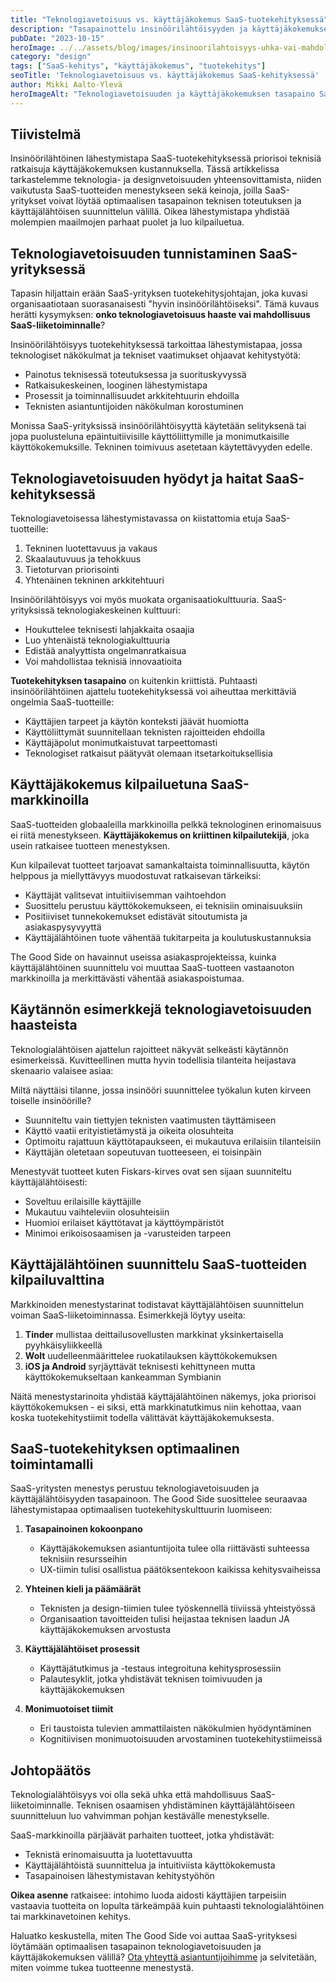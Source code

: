 ```yaml
---
title: "Teknologiavetoisuus vs. käyttäjäkokemus SaaS-tuotekehityksessä"
description: "Tasapainottelu insinöörilähtöisyyden ja käyttäjäkokemuksen välillä on kriittistä SaaS-tuotteiden menestykselle. Selvitämme miten yhdistää tekninen osaaminen ja käyttäjälähtöinen suunnittelu tehokkaasti."
pubDate: "2023-10-15"
heroImage: ../../assets/blog/images/insinoorilahtoisyys-uhka-vai-mahdollisuus/featured.webp
category: "design"
tags: ["SaaS-kehitys", "käyttäjäkokemus", "tuotekehitys"]
seoTitle: 'Teknologiavetoisuus vs. käyttäjäkokemus SaaS-kehityksessä'
author: Mikki Aalto-Ylevä
heroImageAlt: "Teknologiavetoisuuden ja käyttäjäkokemuksen tasapaino SaaS-kehityksessä"
---
```


## Tiivistelmä

Insinöörilähtöinen lähestymistapa SaaS-tuotekehityksessä priorisoi teknisiä ratkaisuja käyttäjäkokemuksen kustannuksella. Tässä artikkelissa tarkastelemme teknologia- ja designvetoisuuden yhteensovittamista, niiden vaikutusta SaaS-tuotteiden menestykseen sekä keinoja, joilla SaaS-yritykset voivat löytää optimaalisen tasapainon teknisen toteutuksen ja käyttäjälähtöisen suunnittelun välillä. Oikea lähestymistapa yhdistää molempien maailmojen parhaat puolet ja luo kilpailuetua.

## Teknologiavetoisuuden tunnistaminen SaaS-yrityksessä

Tapasin hiljattain erään SaaS-yrityksen tuotekehitysjohtajan, joka kuvasi organisaatiotaan suorasanaisesti "hyvin insinöörilähtöiseksi". Tämä kuvaus herätti kysymyksen: **onko teknologiavetoisuus haaste vai mahdollisuus SaaS-liiketoiminnalle**?

Insinöörilähtöisyys tuotekehityksessä tarkoittaa lähestymistapaa, jossa teknologiset näkökulmat ja tekniset vaatimukset ohjaavat kehitystyötä:

- Painotus teknisessä toteutuksessa ja suorituskyvyssä
- Ratkaisukeskeinen, looginen lähestymistapa
- Prosessit ja toiminnallisuudet arkkitehtuurin ehdoilla
- Teknisten asiantuntijoiden näkökulman korostuminen

Monissa SaaS-yrityksissä insinöörilähtöisyyttä käytetään selityksenä tai jopa puolusteluna epäintuitiivisille käyttöliittymille ja monimutkaisille käyttökokemuksille. Tekninen toimivuus asetetaan käytettävyyden edelle.

## Teknologiavetoisuuden hyödyt ja haitat SaaS-kehityksessä

Teknologiavetoisessa lähestymistavassa on kiistattomia etuja SaaS-tuotteille:

1. Tekninen luotettavuus ja vakaus
2. Skaalautuvuus ja tehokkuus
3. Tietoturvan priorisointi
4. Yhtenäinen tekninen arkkitehtuuri

Insinöörilähtöisyys voi myös muokata organisaatiokulttuuria. SaaS-yrityksissä teknologiakeskeinen kulttuuri:

- Houkuttelee teknisesti lahjakkaita osaajia
- Luo yhtenäistä teknologiakulttuuria
- Edistää analyyttista ongelmanratkaisua
- Voi mahdollistaa teknisiä innovaatioita

**Tuotekehityksen tasapaino** on kuitenkin kriittistä. Puhtaasti insinöörilähtöinen ajattelu tuotekehityksessä voi aiheuttaa merkittäviä ongelmia SaaS-tuotteille:

- Käyttäjien tarpeet ja käytön konteksti jäävät huomiotta
- Käyttöliittymät suunnitellaan teknisten rajoitteiden ehdoilla
- Käyttäjäpolut monimutkaistuvat tarpeettomasti
- Teknologiset ratkaisut päätyvät olemaan itsetarkoituksellisia

## Käyttäjäkokemus kilpailuetuna SaaS-markkinoilla

SaaS-tuotteiden globaaleilla markkinoilla pelkkä teknologinen erinomaisuus ei riitä menestykseen. **Käyttäjäkokemus on kriittinen kilpailutekijä**, joka usein ratkaisee tuotteen menestyksen.

Kun kilpailevat tuotteet tarjoavat samankaltaista toiminnallisuutta, käytön helppous ja miellyttävyys muodostuvat ratkaisevan tärkeiksi:

- Käyttäjät valitsevat intuitiivisemman vaihtoehdon
- Suosittelu perustuu käyttökokemukseen, ei teknisiin ominaisuuksiin
- Positiiviset tunnekokemukset edistävät sitoutumista ja asiakaspysyvyyttä
- Käyttäjälähtöinen tuote vähentää tukitarpeita ja koulutuskustannuksia

The Good Side on havainnut useissa asiakasprojekteissa, kuinka käyttäjälähtöinen suunnittelu voi muuttaa SaaS-tuotteen vastaanoton markkinoilla ja merkittävästi vähentää asiakaspoistumaa.

## Käytännön esimerkkejä teknologiavetoisuuden haasteista

Teknologialähtöisen ajattelun rajoitteet näkyvät selkeästi käytännön esimerkeissä. Kuvitteellinen mutta hyvin todellisia tilanteita heijastava skenaario valaisee asiaa:

Miltä näyttäisi tilanne, jossa insinööri suunnittelee työkalun kuten kirveen toiselle insinöörille?

- Suunniteltu vain tiettyjen teknisten vaatimusten täyttämiseen
- Käyttö vaatii erityistietämystä ja oikeita olosuhteita
- Optimoitu rajattuun käyttötapaukseen, ei mukautuva erilaisiin tilanteisiin
- Käyttäjän oletetaan sopeutuvan tuotteeseen, ei toisinpäin

Menestyvät tuotteet kuten Fiskars-kirves ovat sen sijaan suunniteltu käyttäjälähtöisesti:
- Soveltuu erilaisille käyttäjille
- Mukautuu vaihteleviin olosuhteisiin
- Huomioi erilaiset käyttötavat ja käyttöympäristöt
- Minimoi erikoisosaamisen ja -varusteiden tarpeen

## Käyttäjälähtöinen suunnittelu SaaS-tuotteiden kilpailuvalttina

Markkinoiden menestystarinat todistavat käyttäjälähtöisen suunnittelun voiman SaaS-liiketoiminnassa. Esimerkkejä löytyy useita:

1. **Tinder** mullistaa deittailusovellusten markkinat yksinkertaisella pyyhkäisyliikkeellä
2. **Wolt** uudelleenmäärittelee ruokatilauksen käyttökokemuksen
3. **iOS ja Android** syrjäyttävät teknisesti kehittyneen mutta käyttökokemukseltaan kankeamman Symbianin

Näitä menestystarinoita yhdistää käyttäjälähtöinen näkemys, joka priorisoi käyttökokemuksen - ei siksi, että markkinatutkimus niin kehottaa, vaan koska tuotekehitystiimit todella välittävät käyttäjäkokemuksesta.

## SaaS-tuotekehityksen optimaalinen toimintamalli

SaaS-yritysten menestys perustuu teknologiavetoisuuden ja käyttäjälähtöisyyden tasapainoon. The Good Side suosittelee seuraavaa lähestymistapaa optimaalisen tuotekehityskulttuurin luomiseen:

1. **Tasapainoinen kokoonpano**
   - Käyttäjäkokemuksen asiantuntijoita tulee olla riittävästi suhteessa teknisiin resursseihin
   - UX-tiimin tulisi osallistua päätöksentekoon kaikissa kehitysvaiheissa

2. **Yhteinen kieli ja päämäärät**
   - Teknisten ja design-tiimien tulee työskennellä tiiviissä yhteistyössä
   - Organisaation tavoitteiden tulisi heijastaa teknisen laadun JA käyttäjäkokemuksen arvostusta

3. **Käyttäjälähtöiset prosessit**
   - Käyttäjätutkimus ja -testaus integroituna kehitysprosessiin
   - Palautesyklit, jotka yhdistävät teknisen toimivuuden ja käyttäjäkokemuksen

4. **Monimuotoiset tiimit**
   - Eri taustoista tulevien ammattilaisten näkökulmien hyödyntäminen
   - Kognitiivisen monimuotoisuuden arvostaminen tuotekehitystiimeissä

## Johtopäätös

Teknologialähtöisyys voi olla sekä uhka että mahdollisuus SaaS-liiketoiminnalle. Teknisen osaamisen yhdistäminen käyttäjälähtöiseen suunnitteluun luo vahvimman pohjan kestävälle menestykselle.

SaaS-markkinoilla pärjäävät parhaiten tuotteet, jotka yhdistävät:
- Teknistä erinomaisuutta ja luotettavuutta
- Käyttäjälähtöistä suunnittelua ja intuitiviista käyttökokemusta
- Tasapainoisen lähestymistavan kehitystyöhön

**Oikea asenne** ratkaisee: intohimo luoda aidosti käyttäjien tarpeisiin vastaavia tuotteita on lopulta tärkeämpää kuin puhtaasti teknologialähtöinen tai markkinavetoinen kehitys.

Haluatko keskustella, miten The Good Side voi auttaa SaaS-yrityksesi löytämään optimaalisen tasapainon teknologiavetoisuuden ja käyttäjäkokemuksen välillä? [Ota yhteyttä asiantuntijoihimme](/fi/contact) ja selvitetään, miten voimme tukea tuotteenne menestystä.